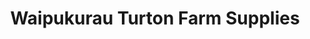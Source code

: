 ---
title: "Waipukurau Turton Farm Supplies"
url: /waipukurau/waipukurau-turton-farm-supplies/
shop: agrarian
---